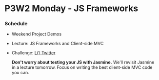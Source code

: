 # P3W2 Monday - JS Frameworks

### Schedule

- Weekend Project Demos
- Lecture: JS Frameworks and Client-side MVC
- Challenge: [Li'l Twitter](../../../../lil-twitter-challenge)

  **Don't worry about testing your JS with Jasmine.** We'll revisit Jasmine in a lecture tomorrow. Focus on writing the best client-side MVC code you can.
